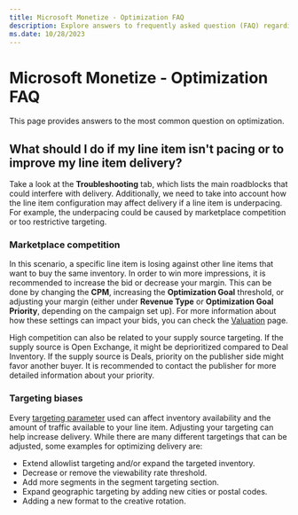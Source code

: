 ```yaml
---
title: Microsoft Monetize - Optimization FAQ
description: Explore answers to frequently asked question (FAQ) regarding Optimization.
ms.date: 10/28/2023
---
```


# Microsoft Monetize - Optimization FAQ

This page provides answers to the most common question on optimization.

## What should I do if my line item isn't pacing or to improve my line item delivery?

Take a look at the **Troubleshooting** tab, which lists the main roadblocks that could interfere with delivery. Additionally, we need to take into account how the line item configuration may affect delivery if a line item is underpacing. For example, the underpacing could be caused by marketplace competition or too restrictive targeting.

### Marketplace competition

In this scenario, a specific line item is losing against other line items that want to buy the same inventory. In order to win more impressions, it is recommended to increase the bid or decrease your margin. This can be done by changing the **CPM**, increasing the **Optimization Goal** threshold, or adjusting your margin (either under **Revenue Type** or **Optimization Goal Priority**, depending on the campaign set up). For more information about how these settings can impact your bids, you can check the [Valuation](valuation.md) page.

High competition can also be related to your supply source targeting. If the supply source is Open Exchange, it might be deprioritized compared to Deal Inventory. If the supply source is Deals, priority on the publisher side might favor another buyer. It is recommended to contact the publisher for more detailed information about your priority.

### Targeting biases

Every [targeting parameter](buy-side-targeting.md) used can affect inventory availability and the amount of traffic available to your line item. Adjusting your targeting can help increase delivery. While there are many different targetings that can be adjusted, some examples for optimizing delivery are:

- Extend allowlist targeting and/or expand the targeted inventory.
- Decrease or remove the viewability rate threshold.
- Add more segments in the segment targeting section.
- Expand geographic targeting by adding new cities or postal codes.
- Adding a new format to the creative rotation.
